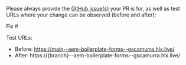 Please always provide the [GitHub issue(s)](../issues) your PR is for, as well as test URLs where your change can be observed (before and after):

Fix #<gh-issue-id>

Test URLs:
- Before: https://main--aem-boilerplate-forms--gscamurra.hlx.live/
- After: https://{branch}--aem-boilerplate-forms--gscamurra.hlx.live/
